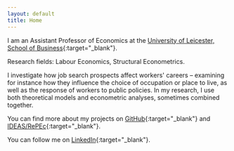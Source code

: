 ```yaml
---
layout: default
title: Home
---
```


I am an Assistant Professor of Economics at the [University of Leicester, School of Business](https://le.ac.uk/school-of-business){:target="_blank"}.

Research fields: Labour Economics, Structural Econometrics.

I investigate how job search prospects affect workers' careers – examining for instance how they influence the choice of occupation or place to live, as well as the response of workers to public policies. In my research, I use both theoretical models and econometric analyses, sometimes combined together. 

You can find more about my projects on [GitHub](https://github.com/gwilemme){:target="_blank"} and [IDEAS/RePEc](https://ideas.repec.org/f/pwi407.html){:target="_blank"}.

You can follow me on [LinkedIn](https://uk.linkedin.com/in/guillaume-wilemme-5bb000298){:target="_blank"}.
